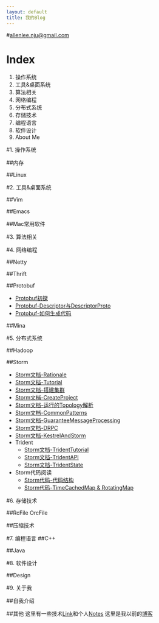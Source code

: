 ```yaml
---
layout: default
title: 我的Blog
---
```


#allenlee.nju@gmail.com

# Index

1. 操作系统
2. 工具&桌面系统
3. 算法相关
4. 网络编程
5. 分布式系统
6. 存储技术
7. 编程语言
8. 软件设计
9. About Me

#1. 操作系统

##内存

##Linux

#2. 工具&桌面系统

##Vim

##Emacs

##Mac常用软件

#3. 算法相关

#4. 网络编程

##Netty

##Thrift

##Protobuf

+ [Protobuf初探](/protobuf-fisrt-exploration/)
+ [Protobuf-Descriptor与DescriptorProto](/protobuf-descriptor/)
+ [Protobuf-如何生成代码](/protobuf-generator/)

##Mina

#5. 分布式系统

##Hadoop

##Storm

+ [Storm文档-Rationale](/storm-docs-rationale/)
+ [Storm文档-Tutorial](/storm-docs-tutorial/)
+ [Storm文档-搭建集群](/storm-docs-setting-up-a-storm-cluster/)
+ [Storm文档-CreateProject](/storm-docs-create-a-new-storm-project/)
+ [Storm文档-运行的Topology解析](/storm-docs-what-makes-a-running-topology/)
+ [Storm文档-CommonPatterns](/storm-docs-common-patterns/)
+ [Storm文档-GuaranteeMessageProcessing](/storm-docs-guaranteeing-message-processing/)
+ [Storm文档-DRPC](/storm-docs-distributed-rpc/)
+ [Storm文档-KestrelAndStorm](/storm-docs-kestrel-and-storm/)
+ Trident
    + [Storm文档-TridentTutorial](/storm-docs-trident-tutorial/)
    + [Storm文档-TridentAPI](/storm-docs-trident-api/)
    + [Storm文档-TridentState](/storm-docs-trident-state/)
+ Storm代码阅读
    + [Storm代码-代码结构](/storm-code-structure-of-the-codebase/)
    + [Storm代码-TimeCachedMap & RotatingMap](/storm-code-timecachemap-rotatingmap/)

#6. 存储技术

##RcFile OrcFile

##压缩技术

#7. 编程语言
##C++

##Java

#8. 软件设计

##Design

#9. 关于我

##自我介绍

##其他
这里有一些技术[Link](/link/)和个人[Notes](/notes/)
这里是我以前的[博客](http://www.allen2660.com)
